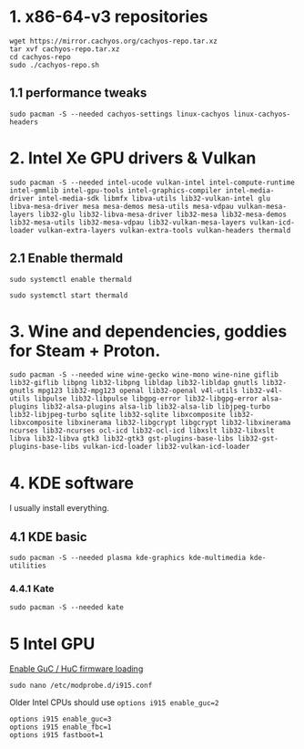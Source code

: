 # 1. x86-64-v3 repositories
```
wget https://mirror.cachyos.org/cachyos-repo.tar.xz
tar xvf cachyos-repo.tar.xz
cd cachyos-repo
sudo ./cachyos-repo.sh
```
## 1.1 performance tweaks
```
sudo pacman -S --needed cachyos-settings linux-cachyos linux-cachyos-headers
```

# 2. Intel Xe GPU drivers & Vulkan
```
sudo pacman -S --needed intel-ucode vulkan-intel intel-compute-runtime intel-gmmlib intel-gpu-tools intel-graphics-compiler intel-media-driver intel-media-sdk libmfx libva-utils lib32-vulkan-intel glu libva-mesa-driver mesa mesa-demos mesa-utils mesa-vdpau vulkan-mesa-layers lib32-glu lib32-libva-mesa-driver lib32-mesa lib32-mesa-demos lib32-mesa-utils lib32-mesa-vdpau lib32-vulkan-mesa-layers vulkan-icd-loader vulkan-extra-layers vulkan-extra-tools vulkan-headers thermald
```
## 2.1 Enable thermald
```
sudo systemctl enable thermald
```
```
sudo systemctl start thermald
```
# 3. Wine and dependencies, goddies for Steam + Proton.
```
sudo pacman -S --needed wine wine-gecko wine-mono wine-nine giflib lib32-giflib libpng lib32-libpng libldap lib32-libldap gnutls lib32-gnutls mpg123 lib32-mpg123 openal lib32-openal v4l-utils lib32-v4l-utils libpulse lib32-libpulse libgpg-error lib32-libgpg-error alsa-plugins lib32-alsa-plugins alsa-lib lib32-alsa-lib libjpeg-turbo lib32-libjpeg-turbo sqlite lib32-sqlite libxcomposite lib32-libxcomposite libxinerama lib32-libgcrypt libgcrypt lib32-libxinerama ncurses lib32-ncurses ocl-icd lib32-ocl-icd libxslt lib32-libxslt libva lib32-libva gtk3 lib32-gtk3 gst-plugins-base-libs lib32-gst-plugins-base-libs vulkan-icd-loader lib32-vulkan-icd-loader
```

# 4. KDE software
I usually install everything.

## 4.1 KDE basic
```
sudo pacman -S --needed plasma kde-graphics kde-multimedia kde-utilities 
```

### 4.4.1 Kate
```
sudo pacman -S --needed kate
```

# 5 Intel GPU
[Enable GuC / HuC firmware loading](https://wiki.archlinux.org/title/intel_graphics#Enable_GuC_/_HuC_firmware_loading)
```
sudo nano /etc/modprobe.d/i915.conf
```
Older Intel CPUs should use `options i915 enable_guc=2`
```
options i915 enable_guc=3
options i915 enable_fbc=1
options i915 fastboot=1
```
